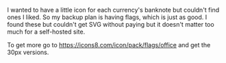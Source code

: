 I wanted to have a little icon for each currency's banknote but couldn't find ones I liked. So my
backup plan is having flags, which is just as good. I found these but couldn't get SVG without
paying but it doesn't matter too much for a self-hosted site.

To get more go to https://icons8.com/icon/pack/flags/office and get the 30px versions.
